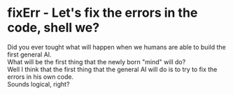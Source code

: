 # fixErr - Let's fix the errors in the code, shell we?

Did you ever tought what will happen when we humans are able to build the first general AI.  
What will be the first thing that the newly born "mind" will do?  
Well I think that the first thing that the general AI will do is to try to fix the errors in his own code.  
Sounds logical, right?
